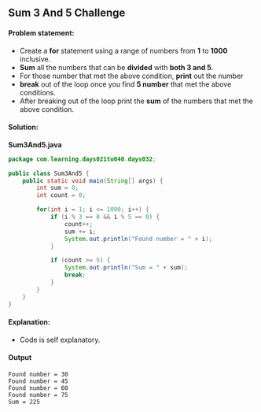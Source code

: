 Sum 3 And 5 Challenge
--

#### Problem statement:

- Create a **for** statement using a range of numbers from **1** to **1000** inclusive.
- **Sum** all the numbers that can be **divided** with **both 3 and 5**.
- For those number that met the above condition, **print** out the number
- **break** out of the loop once you find **5 number** that met the above conditions.
- After breaking out of the loop print the **sum** of the numbers that met the above condition.

#### Solution:
**Sum3And5.java**
```java
package com.learning.days021to040.days032;

public class Sum3And5 {
    public static void main(String[] args) {
        int sum = 0;
        int count = 0;

        for(int i = 1; i <= 1000; i++) {
            if (i % 3 == 0 && i % 5 == 0) {
                count++;
                sum += i;
                System.out.println("Found number = " + i);
            }

            if (count >= 5) {
                System.out.println("Sum = " + sum);
                break;
            }
        }
    }
}
```

#### Explanation:

- Code is self explanatory.
 
#### Output
 ```
Found number = 30
Found number = 45
Found number = 60
Found number = 75
Sum = 225
```